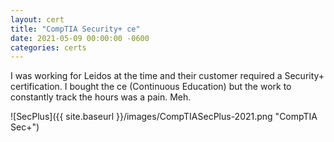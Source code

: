 ```yaml
---
layout: cert
title: "CompTIA Security+ ce"
date: 2021-05-09 00:00:00 -0600
categories: certs
---
```

I was working for Leidos at the time and their customer required a Security+ certification. I bought the ce (Continuous Education) but the work to constantly track the hours was a pain.  Meh.


![SecPlus]({{ site.baseurl }}/images/CompTIASecPlus-2021.png "CompTIA Sec+")

